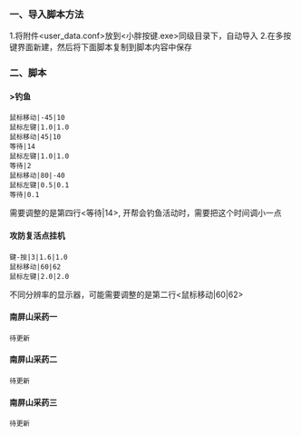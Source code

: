 ### 一、导入脚本方法
  1.将附件<user_data.conf>放到<小胖按键.exe>同级目录下，自动导入
  2.在多按键界面新建，然后将下面脚本复制到脚本内容中保存
### 二、脚本
#### >钓鱼
```
鼠标移动|-45|10
鼠标左键|1.0|1.0
鼠标移动|45|10
等待|14
鼠标左键|1.0|1.0
等待|2
鼠标移动|80|-40
鼠标左键|0.5|0.1
等待|0.1
```
需要调整的是第四行<等待|14>, 开帮会钓鱼活动时，需要把这个时间调小一点

#### 攻防复活点挂机
```
键-按|3|1.6|1.0
鼠标移动|60|62
鼠标左键|2.0|2.0
```
不同分辨率的显示器，可能需要调整的是第二行<鼠标移动|60|62>

#### 南屏山采药一
```
待更新
```
#### 南屏山采药二
```
待更新
```
#### 南屏山采药三
```
待更新
```
